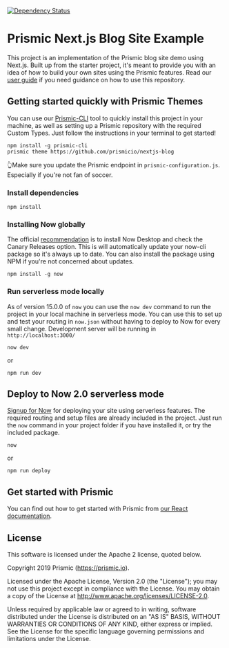 [![Dependency Status](https://david-dm.org/prismicio/nextjs-blog.svg)](https://david-dm.org/prismicio/nextjs-blog)

# Prismic Next.js Blog Site Example
This project is an implementation of the Prismic blog site demo using Next.js. Built up from the starter project, it's meant to provide you with an idea of how to build your own sites using the Prismic features. Read our [user guide](https://user-guides.prismic.io/examples/next-js-samples/sample-blog-with-api-based-cms-in-nextjs) if you need guidance on how to use this repository.

## Getting started quickly with Prismic Themes
You can use our [Prismic-CLI](https://github.com/prismicio/prismic-cli) tool to quickly install this project in your machine, as well as setting up a Prismic repository with the required Custom Types. Just follow the instructions in your terminal to get started!

```
npm install -g prismic-cli
prismic theme https://github.com/prismicio/nextjs-blog
```

👆Make sure you update the Prismic endpoint in `prismic-configuration.js`. Especially if you're not fan of soccer.

### Install dependencies
```
npm install
```

### Installing Now globally
The official [recommendation](https://zeit.co/guides/updating-now-cli) is to install Now Desktop and check the Canary Releases option. This is will automatically update your now-cli package so it's always up to date. You can also install the package using NPM if you're not concerned about updates.
```
npm install -g now
```

### Run serverless mode locally
As of version 15.0.0 of `now` you can use the `now dev` command to run the project in your local machine in serverless mode. You can use this to set up and test your routing in `now.json` without having to deploy to Now for every small change. Development server will be running in `http://localhost:3000/`
```
now dev
```
or 
```
npm run dev
```

## Deploy to Now 2.0 serverless mode
[Signup for Now](https://zeit.co/now) for deploying your site using serverless features. The required routing and setup files are already included in the project. Just run the `now` command in your project folder if you have installed it, or try the included package.
```
now
```
or
```
npm run deploy
```

## Get started with Prismic

You can find out how to get started with Prismic from [our React documentation](https://prismic.io/docs/reactjs/getting-started/prismic-nextjs).

## License

This software is licensed under the Apache 2 license, quoted below.

Copyright 2019 Prismic (https://prismic.io).

Licensed under the Apache License, Version 2.0 (the "License"); you may not use this project except in compliance with the License. You may obtain a copy of the License at http://www.apache.org/licenses/LICENSE-2.0.

Unless required by applicable law or agreed to in writing, software distributed under the License is distributed on an "AS IS" BASIS, WITHOUT WARRANTIES OR CONDITIONS OF ANY KIND, either express or implied. See the License for the specific language governing permissions and limitations under the License.